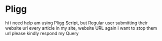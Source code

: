 # Pligg
hi i need help am using Pligg Script, but Regular user submitting their website url every article in my site, website URL again i want to stop them url please kindly respond my Query
